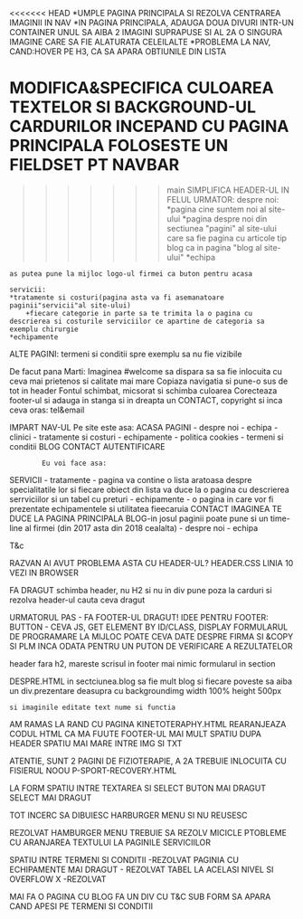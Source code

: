 <<<<<<< HEAD
*UMPLE PAGINA PRINCIPALA SI REZOLVA CENTRAREA IMAGINII IN NAV
*IN PAGINA PRINCIPALA, ADAUGA DOUA DIVURI INTR-UN CONTAINER UNUL SA AIBA 2 IMAGINI SUPRAPUSE SI
AL 2A O SINGURA IMAGINE CARE SA FIE ALATURATA CELEILALTE
*PROBLEMA LA NAV, CAND:HOVER PE H3, CA SA APARA OBTIUNILE DIN LISTA


MODIFICA&SPECIFICA CULOAREA TEXTELOR SI BACKGROUND-UL CARDURILOR INCEPAND CU PAGINA PRINCIPALA
FOLOSESTE UN FIELDSET PT NAVBAR
=======

>>>>>>> main
SIMPLIFICA HEADER-UL IN FELUL URMATOR:
    despre noi:
        *pagina cine suntem noi al site-ului
        *pagina despre noi din sectiunea "pagini" al site-ului care sa fie pagina cu articole tip blog ca in pagina "blog al site-ului"
        *echipa

    as putea pune la mijloc logo-ul firmei ca buton pentru acasa

    servicii:
    *tratamente si costuri(pagina asta va fi asemanatoare paginii"servicii"al site-ului)
        +fiecare categorie in parte sa te trimita la o pagina cu descrierea si costurile serviciilor ce apartine de categoria sa exemplu chirurgie
    *echipamente
ALTE PAGINI:
termeni si conditii spre exemplu sa nu fie vizibile


De facut pana Marti:
    Imaginea #welcome sa dispara sa sa fie inlocuita cu ceva mai prietenos si calitate mai mare
    Copiaza navigatia si pune-o sus de tot in header
    Fontul schimbat, micsorat si schimba culoarea
    Corecteaza footer-ul si adauga in stanga si in dreapta un CONTACT, copyright si inca ceva
                                                            oras:
                                                            tel&email
<!--  -->
IMPART NAV-UL
            Pe site este asa:
ACASA
PAGINI - despre noi
       - echipa
       - clinici
       - tratamente si costuri
       - echipamente
       - politica cookies
       - termeni si conditii
BLOG
CONTACT
AUTENTIFICARE
<!--  -->
            Eu voi face asa:
SERVICII
        - tratamente - pagina va contine o lista aratoasa despre specialitatile lor si fiecare obiect din lista va duce la o pagina cu descrierea serrviciilor si un tabel cu preturi
        - echipamente - o pagina in care vor fi prezentate echipamentele si utilitatea fieecaruia
CONTACT
IMAGINEA TE DUCE LA PAGINA PRINCIPALA
BLOG-in josul paginii poate pune si un time-line al firmei (din  2017 asta din 2018 cealalta)
        - despre noi
        - echipa

T&c

RAZVAN AI AVUT PROBLEMA ASTA CU HEADER-UL? HEADER.CSS LINIA 10 VEZI IN BROWSER


FA DRAGUT
schimba header, nu H2 si nu in div
pune poza la carduri
si rezolva header-ul
cauta ceva dragut

URMATORUL PAS - FA FOOTER-UL DRAGUT!
IDEE PENTRU FOOTER:
BUTTON - CEVA JS, GET ELEMENT BY ID/CLASS, DISPLAY FORMULARUL DE PROGRAMARE
LA MIJLOC POATE CEVA DATE DESPRE FIRMA SI &COPY SI PLM
INCA ODATA PENTRU UN PUTON DE VERIFICARE A REZULTATELOR




header fara h2, mareste scrisul
in footer mai nimic
formularul in section


DESPRE.HTML
in sectciunea.blog sa fie mult blog si fiecare poveste sa aiba un div.prezentare deasupra cu backgroundimg width 100% height 500px
<!-- in sectiunea.echipa flex-row-center -->
    si imaginile editate text nume si functia



AM RAMAS LA RAND CU PAGINA KINETOTERAPHY.HTML
    REARANJEAZA CODUL HTML CA MA FUUTE FOOTER-UL
MAI MULT SPATIU DUPA HEADER
SPATIU MAI MARE INTRE IMG SI TXT

ATENTIE, SUNT 2 PAGINI DE FIZIOTERAPIE, A 2A TREBUIE INLOCUITA CU FISIERUL NOOU P-SPORT-RECOVERY.HTML

LA FORM
    SPATIU INTRE TEXTAREA SI SELECT
    BUTON MAI DRAGUT
    SELECT MAI DRAGUT

TOT INCERC SA DIBUIESC HARBURGER MENU SI NU REUSESC

REZOLVAT HAMBURGER MENU
TREBUIE SA REZOLV MICICLE PTOBLEME CU ARANJAREA TEXTULUI LA PAGINILE SERVICIILOR

SPATIU INTRE TERMENI SI CONDITII -REZOLVAT
PAGINIA CU ECHIPAMENTE MAI DRAGUT - REZOLVAT
TABEL LA ACELASI NIVEL SI OVERFLOW X -REZOLVAT


MAI FA O PAGINA CU BLOG
FA UN DIV CU T&C SUB FORM SA APARA CAND APESI PE TERMENI SI CONDITII
